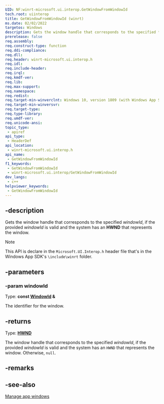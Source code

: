 ```yaml
---
UID: NF:winrt-microsoft.ui.interop.GetWindowFromWindowId
tech.root: uiinterop
title: GetWindowFromWindowId (winrt)
ms.date: 02/02/2022
targetos: Windows
description: Gets the window handle that corresponds to the specified *windowId*, if the provided *windowId* is valid and the system has an **HWND** that represents the window.
prerelease: false
req.assembly: 
req.construct-type: function
req.ddi-compliance: 
req.dll: 
req.header: winrt-microsoft.ui.interop.h
req.idl: 
req.include-header: 
req.irql: 
req.kmdf-ver: 
req.lib: 
req.max-support: 
req.namespace: 
req.redist: 
req.target-min-winverclnt: Windows 10, version 1809 (with Windows App SDK 1.0 Stable or later)
req.target-min-winversvr: 
req.target-type: 
req.type-library: 
req.umdf-ver: 
req.unicode-ansi: 
topic_type:
 - apiref
api_type:
 - HeaderDef
api_location:
 - winrt-microsoft.ui.interop.h
api_name:
 - GetWindowFromWindowId
f1_keywords:
 - GetWindowFromWindowId
 - winrt-microsoft.ui.interop/GetWindowFromWindowId
dev_langs:
 - c++
helpviewer_keywords:
 - GetWindowFromWindowId
---
```


## -description

Gets the window handle that corresponds to the specified *windowId*, if the provided *windowId* is valid and the system has an **HWND** that represents the window.

> [!NOTE]
> This API is declare in the `Microsoft.UI.Interop.h` header file that's in the Windows App SDK's `\include\winrt` folder.

## -parameters

### -param windowId

Type: **const [WindowId](/windows/winui/api/microsoft.ui.windowid) \&**

The identifier for the window.

## -returns

Type: **[HWND](/windows/win32/winprog/windows-data-types)**

The window handle that corresponds to the specified *windowId*, if the provided *windowId* is valid and the system has an `HWND` that represents the window. Otherwise, `null`.

## -remarks

## -see-also

[Manage app windows](/windows/apps/windows-app-sdk/windowing/windowing-overview)
